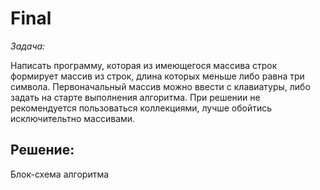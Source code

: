 # Final

*Задача:*

Написать программу, которая из имеющегося массива строк формирует массив из строк, длина которых меньше либо равна три символа. 
Первоначальный массив можно ввести с клавиатуры, либо задать на старте выполнения алгоритма.
При решении не рекомендуется пользоваться коллекциями, лучше обойтись исключительтно массивами.

## Решение:

Блок-схема алгоритма
